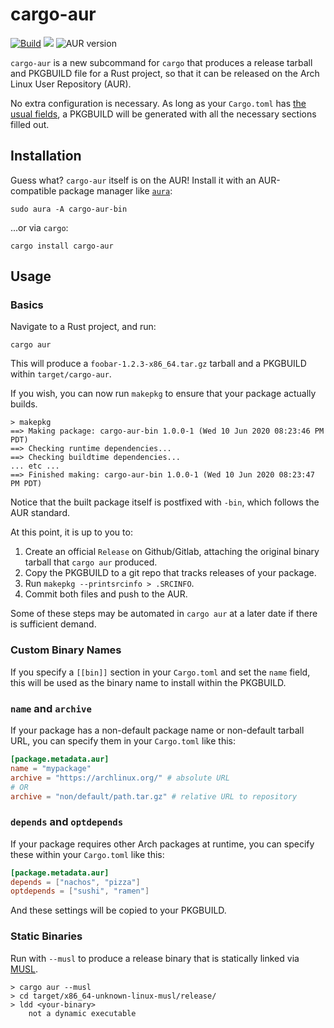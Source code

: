 # cargo-aur

[![Build](https://github.com/fosskers/cargo-aur/workflows/Build/badge.svg)][3]
[![](https://img.shields.io/crates/v/cargo-aur.svg)][4]
![AUR version][5]

`cargo-aur` is a new subcommand for `cargo` that produces a release tarball and
PKGBUILD file for a Rust project, so that it can be released on the Arch Linux
User Repository (AUR).

No extra configuration is necessary. As long as your `Cargo.toml` has [the usual
fields][0], a PKGBUILD will be generated with all the necessary sections filled
out.

## Installation

Guess what? `cargo-aur` itself is on the AUR! Install it with an AUR-compatible
package manager like [`aura`][1]:

```
sudo aura -A cargo-aur-bin
```

...or via `cargo`:

```
cargo install cargo-aur
```

## Usage

### Basics

Navigate to a Rust project, and run:

```
cargo aur
```

This will produce a `foobar-1.2.3-x86_64.tar.gz` tarball and a PKGBUILD within
`target/cargo-aur`.

If you wish, you can now run `makepkg` to ensure that your package actually builds.

```
> makepkg
==> Making package: cargo-aur-bin 1.0.0-1 (Wed 10 Jun 2020 08:23:46 PM PDT)
==> Checking runtime dependencies...
==> Checking buildtime dependencies...
... etc ...
==> Finished making: cargo-aur-bin 1.0.0-1 (Wed 10 Jun 2020 08:23:47 PM PDT)
```

Notice that the built package itself is postfixed with `-bin`, which follows the
AUR standard.

At this point, it is up to you to:

1. Create an official `Release` on Github/Gitlab, attaching the original binary
   tarball that `cargo aur` produced.
2. Copy the PKGBUILD to a git repo that tracks releases of your package.
3. Run `makepkg --printsrcinfo > .SRCINFO`.
4. Commit both files and push to the AUR.

Some of these steps may be automated in `cargo aur` at a later date if there is
sufficient demand.

### Custom Binary Names

If you specify a `[[bin]]` section in your `Cargo.toml` and set the `name`
field, this will be used as the binary name to install within the PKGBUILD.

### `name` and `archive`

If your package has a non-default package name or non-default tarball URL, you
can specify them in your `Cargo.toml` like this:

```toml
[package.metadata.aur]
name = "mypackage"
archive = "https://archlinux.org/" # absolute URL
# OR
archive = "non/default/path.tar.gz" # relative URL to repository
```

### `depends` and `optdepends`

If your package requires other Arch packages at runtime, you can specify these
within your `Cargo.toml` like this:

```toml
[package.metadata.aur]
depends = ["nachos", "pizza"]
optdepends = ["sushi", "ramen"]
```

And these settings will be copied to your PKGBUILD.

### Static Binaries

Run with `--musl` to produce a release binary that is statically linked via
[MUSL][2].

```
> cargo aur --musl
> cd target/x86_64-unknown-linux-musl/release/
> ldd <your-binary>
    not a dynamic executable
```

[0]: https://rust-lang.github.io/api-guidelines/documentation.html#c-metadata 
[1]: https://github.com/fosskers/aura
[2]: https://musl.libc.org/
[3]: https://github.com/fosskers/cargo-aur/actions
[4]: https://crates.io/crates/cargo-aur
[5]: https://img.shields.io/aur/version/cargo-aur-bin
